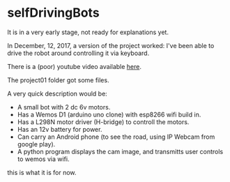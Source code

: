 # selfDrivingBots

It is in a very early stage, not ready for explanations yet.

In December, 12, 2017, a version of the project worked: I've been able to drive the robot around controlling it via keyboard.

There is a (poor) youtube video available [here](https://youtu.be/QBWPm3e9MVI).

The project01 folder got some files.

A very quick description would be:

- A small bot with 2 dc 6v motors.
- Has a Wemos D1 (arduino uno clone) with esp8266 wifi build in.
- Has a L298N motor driver (H-bridge) to controll the motors.
- Has an 12v battery for power.
- Can carry an Android phone (to see the road, using IP Webcam from google play).
- A python program displays the cam image, and transmitts user controls to wemos via wifi.

this is what it is for now.
